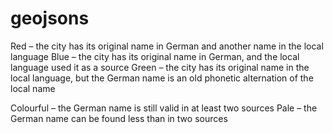 # geojsons
Red – the city has its original name in German and another name in the local language
Blue – the city has its original name in German, and the local language used it as a source
Green – the city has its original name in the local language, but the German name is an old phonetic alternation of the local name

Colourful – the German name is still valid in at least two sources
Pale – the German name can be found less than in two sources
